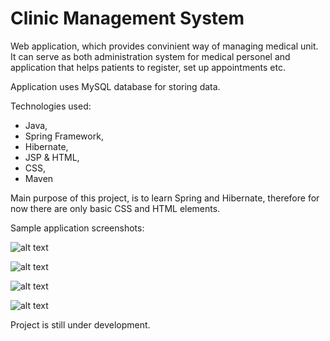 # Clinic Management System
Web application, which provides convinient way of managing medical unit.
It can serve as both administration system for medical personel and
application that helps patients to register, set up appointments etc.

Application uses MySQL database for storing data.

Technologies used:
- Java,
- Spring Framework,
- Hibernate,
- JSP & HTML,
- CSS,
- Maven

Main purpose of this project, is to learn Spring and Hibernate, therefore
for now there are only basic CSS and HTML elements.

Sample application screenshots:
<br>

![alt text](https://github.com/bwylegly/CMS/blob/master/screenshots/doctor_list.png?raw=true)
<br>

![alt text](https://github.com/bwylegly/CMS/blob/master/screenshots/doctor_details.png?raw=true)
<br>

![alt text](https://github.com/bwylegly/CMS/blob/master/screenshots/edit_patient.png?raw=true)
<br>

![alt text](https://github.com/bwylegly/CMS/blob/master/screenshots/delete_patient.png?raw=true)
<br>

Project is still under development.
